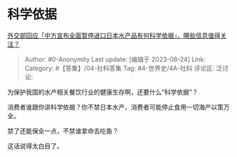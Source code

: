 # 科学依据
[外交部回应「中方宣布全面暂停进口日本水产品有何科学依据」，哪些信息值得关注？](https://www.zhihu.com/question/618939808/answer/3180724191)

> Author: #0-Anonymity
> Last update: [编辑于 2023-08-24]
> Link:
> Category: #【答集】/04-社科答集 
> Tag: #4-世界史/4A-社科
> 评论区:
> 泛讨论:

为保护我国的水产相关餐饮行业的健康生存啊，还要什么“科学依据”？

消费者谁跟你讲科学依据？你不禁日本水产，消费者可能停止食用一切海产以策万全。

禁了还能保全一点，不禁谁拿命去吃鱼？

这话说得太白目了。
